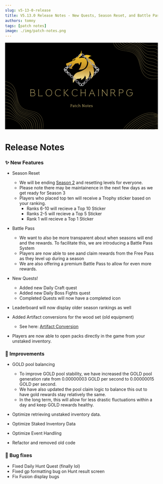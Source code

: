 ```yaml
---
slug: v5-13-0-release
title: V5.13.0 Release Notes - New Quests, Season Reset, and Battle Pass!
authors: tomny
tags: [patch notes]
image: ./img/patch-notes.png
---
```


![Banner](./img/patch-notes.png)

# Release Notes

### ✨ New Features

- Season Reset

  - We will be ending [Season 2](/docs/game-mechanics/level-system/season2.md) and resetting levels for everyone.
  - Please note there may be maintainence in the next few days as we get ready for Season 3
  - Players who placed top ten will receive a Trophy sticker based on your ranking.
    - Ranks 6-10 will recieve a Top 10 Sticker
    - Ranks 2-5 will recieve a Top 5 Sticker
    - Rank 1 will recieve a Top 1 Sticker

- Battle Pass

  - We want to also be more transparent about when seasons will end and the rewards. To facilitate this, we are introducing a Battle Pass System
  - Players are now able to see aand claim rewards from the Free Pass as they level up during a season
  - We are also offering a premium Battle Pass to allow for even more rewards.

- New Quests!
  - Added new Daily Craft quest
  - Added new Daily Boss Fights quest
  - Completed Quests will now have a completed icon
- Leaderboard will now display older season rankings as well

- Added Artifact conversions for the wood set (old equipment)

  - See here: [Artifact Conversion](/docs/game-mechanics/artifacts/conversion)

- Players are now able to open packs directly in the game from your unstaked inventory.

### 🎨 Improvements

- GOLD pool balancing

  - To improve GOLD pool stability, we have increased the GOLD pool generation rate from 0.00000003 GOLD per second to 0.00000015 GOLD per second.
  - We have also updated the pool claim logic to balance this out to have gold rewards stay relatively the same.
  - In the long term, this will allow for less drastic fluctuations within a day and keep GOLD rewards healthy.

- Optimize retrieving unstaked inventory data.
- Optimize Staked Inventory Data
- Optimize Event Handling
- Refactor and removed old code

### 🐛 Bug fixes

- Fixed Daily Hunt Quest (finally lol)
- Fixed gp formatting bug on Hunt result screen
- Fix Fusion display bugs
